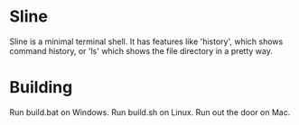 # Sline

Sline is a minimal terminal shell.
It has features like 'history', which shows command history, or 'ls' which shows the file directory in a pretty way.

# Building

Run build.bat on Windows.
Run build.sh on Linux.
Run out the door on Mac.
